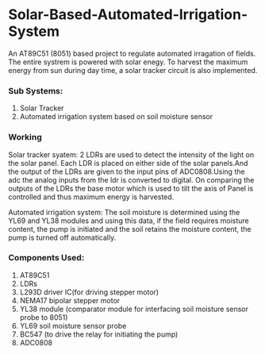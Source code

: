 # Solar-Based-Automated-Irrigation-System
An AT89C51 (8051) based project to regulate automated irragation of fields. The entire systrem is powered with solar enegy. To harvest the maximum energy from sun during day time, a solar tracker circuit is also implemented.
### Sub Systems:
 <ol>
  <li>Solar Tracker</li>
  <li>Automated irrigation system based on soil moisture sensor</li>
 </ol>

### Working
Solar tracker syatem: 2 LDRs are used to detect the intensity of the light on the solar panel. Each LDR is placed on either side of the solar panels.And the output of the LDRs are given to the input pins of ADC0808.Using the adc the analog inputs from the ldr is converted to digital. On comparing the outputs of the LDRs the base motor which is used to tilt the axis of Panel is controlled and thus maximum energy is harvested.

Automated irrigation system: The soil moisture is determined using the YL69 and YL38 modules and using this data, if the field requires moisture content, the pump is initiated and  the soil retains the moisture content, the pump is turned off automatically.


### Components Used:
<ol>
 <li>AT89C51</li>
 <li>LDRs</li>
 <li>L293D driver IC(for driving stepper motor)</li>
 <li>NEMA17 bipolar stepper motor</li>
 <li>YL38 module (comparator module for interfacing soil moisture sensor probe to 8051)</li>
 <li>YL69 soil moisture sensor probe</li>
 <li>BC547 (to drive the relay for initiating the pump)</li>
 <li>ADC0808</li>

